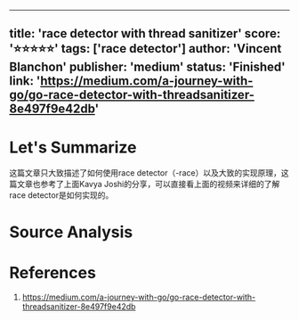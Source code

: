
---
title: 'race detector with thread sanitizer'
score: '⭐️⭐️⭐️⭐️⭐️'
tags: ['race detector']
author: 'Vincent Blanchon'
publisher: 'medium'
status: 'Finished'
link: 'https://medium.com/a-journey-with-go/go-race-detector-with-threadsanitizer-8e497f9e42db'
---

# Let's Summarize

这篇文章只大致描述了如何使用race detector（-race）以及大致的实现原理，这篇文章也参考了上面Kavya Joshi的分享，可以直接看上面的视频来详细的了解race detector是如何实现的。

# Source Analysis



# References
1. https://medium.com/a-journey-with-go/go-race-detector-with-threadsanitizer-8e497f9e42db

